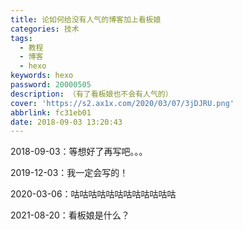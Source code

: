 ```yaml
---
title: 论如何给没有人气的博客加上看板娘
categories: 技术
tags:
  - 教程
  - 博客
  - hexo
keywords: hexo
password: 20000505
description: （有了看板娘也不会有人气的）
cover: 'https://s2.ax1x.com/2020/03/07/3jDJRU.png'
abbrlink: fc31eb01
date: 2018-09-03 13:20:43
---
```

2018-09-03：等想好了再写吧。。。

2019-12-03：我一定会写的！

2020-03-06：咕咕咕咕咕咕咕咕咕咕咕咕

2021-08-20：看板娘是什么？
